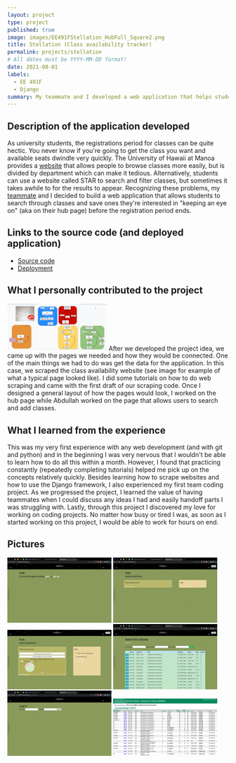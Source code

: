 ```yaml
---
layout: project
type: project
published: true
image: images/EE491FStellation_HubFull_Square2.png
title: Stellation (Class availability tracker)
permalink: projects/stellation
# All dates must be YYYY-MM-DD format!
date: 2021-08-01
labels:
  - EE 491F
  - Django
summary: My teammate and I developed a web application that helps students see the seating available for each class at the University of Hawaii by scraping the class listing website.
---
```


## Description of the application developed
As university students, the registrations period for classes can be quite hectic. You never know if you're going to get the class you want and available seats dwindle very quickly. The University of Hawaii at Manoa provides a [website](https://www.sis.hawaii.edu/uhdad/avail.classes?i=MAN) that allows people to browse classes more easily, but is divided by department which can make it tedious. Alternatively, students can use a website called STAR to search and filter classes, but sometimes it takes awhile to for the results to appear. Recognizing these problems, my [teammate](https://mujtaba-a-quadri.github.io/) and I decided to build a web application that allows students to search through classes and save ones they're interested in "keeping an eye on" (aka on their hub page) before the registration period ends.

## Links to the source code (and deployed application)
 - [Source code](https://github.com/alyssia-chen/Toothless)
 - [Deployment](https://stellation.herokuapp.com/)

## What I personally contributed to the project
<img class="ui right floated rounded image" width="45%" src="../images/EE491FStellation_ChangingLayout.png">
After we developed the project idea, we came up with the pages we needed and how they would be connected. One of the main things we had to do was get the data for the application. In this case, we scraped the class availability website (see image for example of what a typical page looked like). I did some tutorials on how to do web scraping and came with the first draft of our scraping code. Once I designed a general layout of how the pages would look, I worked on the hub page while Abdullah worked on the page that allows users to search and add classes. 

## What I learned from the experience
This was my very first experience with any web development (and with git and python) and in the beginning I was very nervous that I wouldn't be able to learn how to do all this within a month. However, I found that practicing constantly (repeatedly completing tutorials) helped me pick up on the concepts relatively quickly. Besides learning how to scrape websites and how to use the Django framework, I also experienced my first team coding project. As we progressed the project, I learned the value of having teammates when I could discuss any ideas I had and easily handoff parts I was struggling with. Lastly, through this project I discovered my love for working on coding projects. No matter how busy or tired I was, as soon as I started working on this project, I would be able to work for hours on end. 


## Pictures
<img class="ui left floated rounded image" width="47%" src="../images/EE491FStellation_Landing.png">
<img class="ui right floated rounded image" width="47%" src="../images/EE491FStellation_HubEmpty.png">
<img class="ui left floated rounded image" width="47%" src="../images/EE491FStellation_HubFull.png">
<img class="ui right floated rounded image" width="47%" src="../images/EE491FStellation_Classes.png">
<img class="ui left floated rounded image" width="47%" src="../images/EE491FStellation_Login.png">
<img class="ui right floated rounded image" width="47%" src="../images/EE491FStellation_ExampleTable.png">
